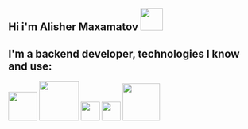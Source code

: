 ## Hi i'm Alisher Maxamatov <img src="https://media1.tenor.com/m/mk8OfEi_aV4AAAAC/waving-hello.gif" width="45" >
## I'm a backend developer, technologies I know and use: 
 <img src="https://i.pinimg.com/736x/92/60/dd/9260dd459aa4566cfa25e86a3f10ea1b.jpg" width="58" > <img src="https://w7.pngwing.com/pngs/119/322/png-transparent-django-logo-django-project-web-framework-web-development-thumbnail.png" width="80">  <img src="https://upload.wikimedia.org/wikipedia/commons/1/19/C_Logo.png" width="38" >  <img src="https://brandslogos.com/wp-content/uploads/images/large/c-logo.png" width="38.5" >  <img src="https://banner2.cleanpng.com/20180330/zle/kisspng-microsoft-azure-sql-database-microsoft-sql-server-database-5abeaece642720.1956423515224460304102.jpg" width="75" >
